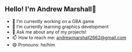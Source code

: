 ##  Hello! I'm Andrew Marshall👋

- 🔭 I’m currently working on a GBA game 
- 🌱 I’m currently learning graphics development
- 💬 Ask me about any of my projects!
- 📫 How to reach me: andrewmarshall2662@gmail.com 
- 😄 Pronouns: he/him


